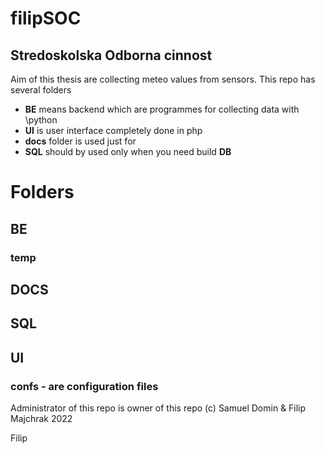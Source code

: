 # filipSOC
## Stredoskolska Odborna cinnost 

Aim of this thesis are collecting meteo values from sensors. 
This repo has several folders 
- **BE** means backend which are programmes for collecting data with \\python
- **UI** is user interface completely done in php 
- **docs** folder is used just for 
- **SQL** should by used only when you need build __DB__

# Folders
## BE
### temp
## DOCS
## SQL
## UI
### confs - are configuration files

Administrator of this repo is owner of this repo
(c) Samuel Domin & Filip Majchrak 2022

Filip
